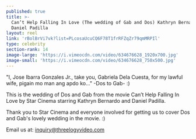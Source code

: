 ```yaml
---
published: true
title: >-
  Can’t Help Falling In Love (The wedding of Gab and Dos) Kathryn Bernardo and
  Daniel Padilla
layout: reel
link: 'rBolBrVi7vk?list=PLcosaUcuCQ6F78T1frRFZqZr79qmMRPIl'
type: celebrity
section-rank: 14
image-large: 'https://i.vimeocdn.com/video/634676628_1920x700.jpg'
image-small: 'https://i.vimeocdn.com/video/634676628_750x500.jpg'
---
```

"I, Jose Ibarra Gonzales Jr., take you, Gabriela Dela Cuesta, for my lawful wife, pigain mo man ang apdo ko..." -Dos to Gab- :)

This is the wedding of Dos and Gab from the movie Can’t Help Falling In Love by Star Cinema starring Kathryn Bernardo and Daniel Padilla.

Thank you to Star Cinema and everyone involved for getting us to cover Dos and Gab's lovely wedding in the movie. :)

Email us at: inquiry@threelogyvideo.com

